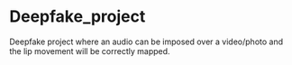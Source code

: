 # Deepfake_project
Deepfake project where an audio can be imposed over a video/photo and the lip movement will be correctly mapped.
